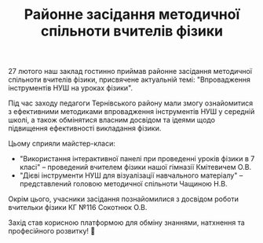 ﻿---
title: Районне засідання методичної спільноти вчителів фізики
---

27 лютого наш заклад гостинно приймав районне засідання методичної спільноти вчителів фізики, присвячене актуальній темі: "Впровадження інструментів НУШ на уроках фізики".

Під час заходу педагоги Тернівського району мали змогу ознайомитися з ефективними методиками впровадження інструментів НУШ у середній школі, а також обмінятися власним досвідом та ідеями щодо підвищення ефективності викладання фізики.

Цьому сприяли майстер-класи:

- "Використання інтерактивної панелі при проведенні уроків фізики в 7 класі" – проведений вчителем фізики нашої гімназії Кмітевичем О.В.
- "Дієві інструменти НУШ для візуалізації навчального матеріалу" – представлений головою методичної спільноти Чащиною Н.В.

Окрім цього, учасники засідання познайомилися з досвідом роботи вчительки фізики КГ №116 Сокотнюк О.В.

Захід став корисною платформою для обміну знаннями, натхнення та професійного розвитку! 🚀

<slideshow />
